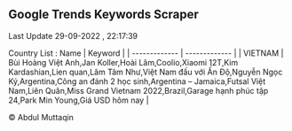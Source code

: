 

## Google Trends Keywords Scraper 
 
Last Update 29-09-2022 , 22:17:39

Country List :
 Name  | Keyword |
| ------------- | ------------- |
| VIETNAM | Bùi Hoàng Việt Anh,Jan Koller,Hoài Lâm,Coolio,Xiaomi 12T,Kim Kardashian,Lien quan,Lâm Tâm Như,Việt Nam đấu với Ấn Độ,Nguyễn Ngọc Ký,Argentina,Công an đánh 2 học sinh,Argentina – Jamaica,Futsal Việt Nam,Liên Quân,Miss Grand Vietnam 2022,Brazil,Garage hạnh phúc tập 24,Park Min Young,Giá USD hôm nay |



© Abdul Muttaqin 
